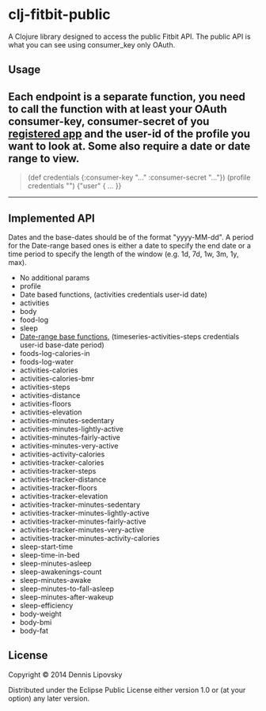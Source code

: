 # clj-fitbit-public

A Clojure library designed to access the public Fitbit API. The public API is what you can see using consumer_key only OAuth.

## Usage

Each endpoint is a separate function, you need to call the function with at least your OAuth consumer-key, consumer-secret of you [registered app][1] and the user-id of the profile you want to look at. Some also require a date or date range to view.
---
> (def credentials {:consumer-key "..." :consumer-secret "..."})
> (profile credentials "<user-id>")
{"user" { ... }}
---

[1]: http://dev.fitbit.com/

## Implemented API

Dates and the base-dates should be of the format "yyyy-MM-dd". A period for the Date-range based ones is either a date to specify the end date or a time period to specify the length of the window (e.g. 1d, 7d, 1w, 3m, 1y, max).

* No additional params
 * profile
* Date based functions, (activities credentials user-id date)
 * activities
 * body
 * food-log
 * sleep
* [Date-range base functions][2], (timeseries-activities-steps credentials user-id base-date period)
 * foods-log-calories-in
 * foods-log-water
 * activities-calories
 * activities-calories-bmr
 * activities-steps
 * activities-distance
 * activities-floors
 * activities-elevation
 * activities-minutes-sedentary
 * activities-minutes-lightly-active
 * activities-minutes-fairly-active
 * activities-minutes-very-active
 * activities-activity-calories
 * activities-tracker-calories
 * activities-tracker-steps
 * activities-tracker-distance
 * activities-tracker-floors
 * activities-tracker-elevation
 * activities-tracker-minutes-sedentary
 * activities-tracker-minutes-lightly-active
 * activities-tracker-minutes-fairly-active
 * activities-tracker-minutes-very-active
 * activities-tracker-minutes-activity-calories
 * sleep-start-time
 * sleep-time-in-bed
 * sleep-minutes-asleep
 * sleep-awakenings-count
 * sleep-minutes-awake
 * sleep-minutes-to-fall-asleep
 * sleep-minutes-after-wakeup
 * sleep-efficiency
 * body-weight
 * body-bmi
 * body-fat

[2]: https://wiki.fitbit.com/display/API/API-Get-Time-Series

## License

Copyright © 2014 Dennis Lipovsky

Distributed under the Eclipse Public License either version 1.0 or (at
your option) any later version.
